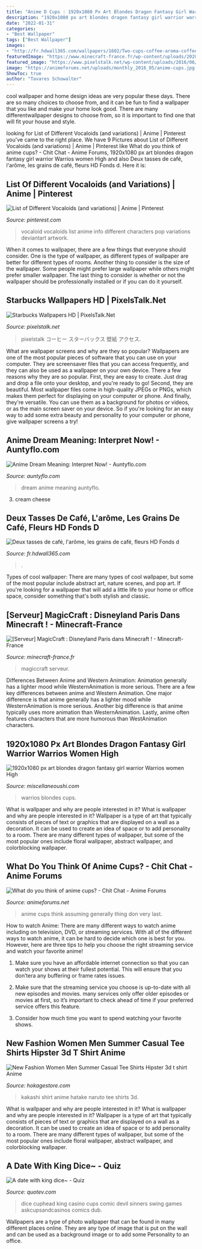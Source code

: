 ```yaml
---
title: "Anime D Cups : 1920x1080 Px Art Blondes Dragon Fantasy Girl Warrior Warrios Women High"
description: "1920x1080 px art blondes dragon fantasy girl warrior warrios women high"
date: "2022-01-31"
categories:
- "Best Wallpaper"
tags: ["Best Wallpaper"]
images:
- "http://fr.hdwall365.com/wallpapers/1602/Two-cups-coffee-aroma-coffee-beans-flowers_m.jpg"
featuredImage: "https://www.minecraft-france.fr/wp-content/uploads/2020/04/Orbitron-MagicCraft.jpg"
featured_image: "https://www.pixelstalk.net/wp-content/uploads/2016/06/Starbucks-Wallpapers-HD-Free-Download.jpg"
image: "https://animeforums.net/uploads/monthly_2016_05/anime-cups.jpg.0abb22fe01bbe6b2b1b6eac0c9686717.jpg"
ShowToc: true
author: "Tavares Schowalter"
---
```



cool wallpaper and home design ideas are very popular these days. There are so many choices to choose from, and it can be fun to find a wallpaper that you like and make your home look good. There are many differentwallpaper designs to choose from, so it is important to find one that will fit your house and style.

	

		
looking for List of Different Vocaloids (and variations) | Anime | Pinterest you've came to the right place. We have 9 Pictures about List of Different Vocaloids (and variations) | Anime | Pinterest like What do you think of anime cups? - Chit Chat - Anime Forums, 1920x1080 px art blondes dragon fantasy girl warrior Warrios women High and also Deux tasses de café, l&#039;arôme, les grains de café, fleurs HD Fonds d. Here it is:
		
    
## List Of Different Vocaloids (and Variations) | Anime | Pinterest

<img loading=lazy src="https://s-media-cache-ak0.pinimg.com/736x/42/ed/d5/42edd530466e34f614a2a83423d098d4.jpg" onerror="this.onerror=null;this.src='https://tse1.mm.bing.net/th?id=OIP.2IpZIGyFwvqjCEvgZ6NWIwHaJG&amp;pid=15.1';" alt="List of Different Vocaloids (and variations) | Anime | Pinterest">

_Source: pinterest.com_

>vocaloid vocaloids list anime info different characters pop variations deviantart artwork. 

	

When it comes to wallpaper, there are a few things that everyone should consider. One is the type of wallpaper, as different types of wallpaper are better for different types of rooms. Another thing to consider is the size of the wallpaper. Some people might prefer large wallpaper while others might prefer smaller wallpaper. The last thing to consider is whether or not the wallpaper should be professionally installed or if you can do it yourself.

    
## Starbucks Wallpapers HD | PixelsTalk.Net

<img loading=lazy src="https://www.pixelstalk.net/wp-content/uploads/2016/06/Starbucks-Wallpapers-HD-Free-Download.jpg" onerror="this.onerror=null;this.src='https://tse2.mm.bing.net/th?id=OIP.TWCJWLU4XhPa5oCc5l1fhAHaE8&amp;pid=15.1';" alt="Starbucks Wallpapers HD | PixelsTalk.Net">

_Source: pixelstalk.net_

>pixelstalk コーヒー スターバックス 壁紙 アクセス. 

	

What are wallpaper screens and why are they so popular?
Wallpapers are one of the most popular pieces of software that you can use on your computer. They are screensaver files that you can access frequently, and they can also be used as a wallpaper on your own device. There a few reasons why they are so popular. First, they are easy to create. Just drag and drop a file onto your desktop, and you're ready to go! Second, they are beautiful. Most wallpaper files come in high-quality JPEGs or PNGs, which makes them perfect for displaying on your computer or phone. And finally, they're versatile. You can use them as a background for photos or videos, or as the main screen saver on your device. So if you're looking for an easy way to add some extra beauty and personality to your computer or phone, give wallpaper screens a try!

    
## Anime Dream Meaning: Interpret Now! - Auntyflo.com

<img loading=lazy src="https://www.auntyflo.com/sites/default/files/styles/real_image/public/dictionarys/dream-dictionary/dreamsanime_0.png" onerror="this.onerror=null;this.src='https://tse4.mm.bing.net/th?id=OIP.ANF6mpoVuMjluabeFnhCDwHaEK&amp;pid=15.1';" alt="Anime Dream Meaning: Interpret Now! - Auntyflo.com">

_Source: auntyflo.com_

>dream anime meaning auntyflo. 

	

3. cream cheese 

    
## Deux Tasses De Café, L&#039;arôme, Les Grains De Café, Fleurs HD Fonds D

<img loading=lazy src="http://fr.hdwall365.com/wallpapers/1602/Two-cups-coffee-aroma-coffee-beans-flowers_m.jpg" onerror="this.onerror=null;this.src='https://tse3.mm.bing.net/th?id=OIP.D3tFVnxtGrdKc4kKzp5yWwHaEn&amp;pid=15.1';" alt="Deux tasses de café, l&#039;arôme, les grains de café, fleurs HD Fonds d">

_Source: fr.hdwall365.com_

>. 

	

Types of cool wallpaper:
There are many types of cool wallpaper, but some of the most popular include abstract art, nature scenes, and pop art. If you're looking for a wallpaper that will add a little life to your home or office space, consider something that's both stylish and classic.

    
## [Serveur] MagicCraft : Disneyland Paris Dans Minecraft ! - Minecraft-France

<img loading=lazy src="https://www.minecraft-france.fr/wp-content/uploads/2020/04/Orbitron-MagicCraft.jpg" onerror="this.onerror=null;this.src='https://tse1.mm.bing.net/th?id=OIP.1ZgisqHfEVXex1UycJgOdQHaD7&amp;pid=15.1';" alt="[Serveur] MagicCraft : Disneyland Paris dans Minecraft ! - Minecraft-France">

_Source: minecraft-france.fr_

>magiccraft serveur. 

	

Differences Between Anime and Western Animation: Animation generally has a lighter mood while WesternAnimation is more serious.
There are a few key differences between anime and Western Animation. One major difference is that anime generally has a lighter mood while WesternAnimation is more serious. Another big difference is that anime typically uses more animation than WesternAnimation. Lastly, anime often features characters that are more humorous than WestAnimation characters.

    
## 1920x1080 Px Art Blondes Dragon Fantasy Girl Warrior Warrios Women High

<img loading=lazy src="http://cdn.miscellaneoushi.com/1920x1080/20190218/5c6a24700e9e4.jpg" onerror="this.onerror=null;this.src='https://tse2.mm.bing.net/th?id=OIP.evOUIBkG9MDoMI2clFlzJgHaEK&amp;pid=15.1';" alt="1920x1080 px art blondes dragon fantasy girl warrior Warrios women High">

_Source: miscellaneoushi.com_

>warrios blondes cups. 

	

What is wallpaper and why are people interested in it?
What is wallpaper and why are people interested in it?
Wallpaper is a type of art that typically consists of pieces of text or graphics that are displayed on a wall as a decoration. It can be used to create an idea of space or to add personality to a room. There are many different types of wallpaper, but some of the most popular ones include floral wallpaper, abstract wallpaper, and colorblocking wallpaper.

    
## What Do You Think Of Anime Cups? - Chit Chat - Anime Forums

<img loading=lazy src="https://animeforums.net/uploads/monthly_2016_05/anime-cups.jpg.0abb22fe01bbe6b2b1b6eac0c9686717.jpg" onerror="this.onerror=null;this.src='https://tse3.mm.bing.net/th?id=OIP.ozplRY6xOrBbwbRrt3XhBQHaEF&amp;pid=15.1';" alt="What do you think of anime cups? - Chit Chat - Anime Forums">

_Source: animeforums.net_

>anime cups think assuming generally thing don very last. 

	

How to watch Anime: There are many different ways to watch anime including on television, DVD, or streaming services.
With all of the different ways to watch anime, it can be hard to decide which one is best for you. However, here are three tips to help you choose the right streaming service and watch your favorite anime!
1. Make sure you have an affordable internet connection so that you can watch your shows at their fullest potential. This will ensure that you don’tera any buffering or frame rates issues.

2. Make sure that the streaming service you choose is up-to-date with all new episodes and movies. many services only offer older episodes or movies at first, so it’s important to check ahead of time if your preferred service offers this feature.

3. Consider how much time you want to spend watching your favorite shows.

    
## New Fashion Women Men Summer Casual Tee Shirts Hipster 3d T Shirt Anime

<img loading=lazy src="https://ae01.alicdn.com/kf/HTB1EkfINXXXXXc8XXXXq6xXFXXX0/New-Fashion-Women-Men-Summer-Casual-Tee-Shirts-Hipster-3d-t-shirt-Anime-Naruto-Hatake-Kakashi.jpg" onerror="this.onerror=null;this.src='https://tse2.mm.bing.net/th?id=OIP.wgYfqHvPPR8kaGqEAR06awHaHa&amp;pid=15.1';" alt="New Fashion Women Men Summer Casual Tee Shirts Hipster 3d t shirt Anime">

_Source: hokagestore.com_

>kakashi shirt anime hatake naruto tee shirts 3d. 

	

What is wallpaper and why are people interested in it?
What is wallpaper and why are people interested in it?
Wallpaper is a type of art that typically consists of pieces of text or graphics that are displayed on a wall as a decoration. It can be used to create an idea of space or to add personality to a room. There are many different types of wallpaper, but some of the most popular ones include floral wallpaper, abstract wallpaper, and colorblocking wallpaper.

    
## A Date With King Dice~ - Quiz

<img loading=lazy src="https://i.quotev.com/img/q/u/19/6/11/sqezbzgtaq_l.jpg" onerror="this.onerror=null;this.src='https://tse2.mm.bing.net/th?id=OIP.NS-9UrfsNNjBHCVNxiPllwHaJP&amp;pid=15.1';" alt="A date with king dice~ - Quiz">

_Source: quotev.com_

>dice cuphead king casino cups comic devil sinners swing games askcupsandcasinos comics dub. 

	



Wallpapers are a type of photo wallpaper that can be found in many different places online. They are any type of image that is put on the wall and can be used as a background image or to add some Personality to an office.

